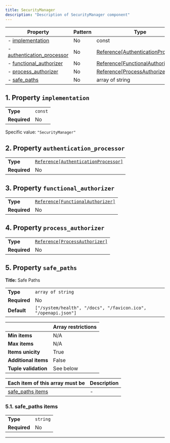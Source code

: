 ```yaml
---
title: SecurityManager
description: "Description of SecurityManager component"
---
```


| Property                                                 | Pattern | Type                               | Deprecated | Definition | Title/Description |
| -------------------------------------------------------- | ------- | ---------------------------------- | ---------- | ---------- | ----------------- |
| - [implementation](#implementation )                     | No      | const                              | No         | -          | -                 |
| - [authentication_processor](#authentication_processor ) | No      | [Reference[AuthenticationProcessor]](/docs/components/authenticationprocessor/overview) | No         | -          | -                 |
| - [functional_authorizer](#functional_authorizer )       | No      | [Reference[FunctionalAuthorizer]](/docs/components/functionalauthorizer/overview)    | No         | -          | -                 |
| - [process_authorizer](#process_authorizer )             | No      | [Reference[ProcessAuthorizer]](/docs/components/processauthorizer/overview)       | No         | -          | -                 |
| - [safe_paths](#safe_paths )                             | No      | array of string                    | No         | -          | Safe Paths        |

## <a name="implementation"></a>1. Property `implementation`

|              |         |
| ------------ | ------- |
| **Type**     | `const` |
| **Required** | No      |

Specific value: `"SecurityManager"`

## <a name="authentication_processor"></a>2. Property `authentication_processor`

|              |                                      |
| ------------ | ------------------------------------ |
| **Type**     | [`Reference[AuthenticationProcessor]`](/docs/components/authenticationprocessor/overview) |
| **Required** | No                                   |

## <a name="functional_authorizer"></a>3. Property `functional_authorizer`

|              |                                   |
| ------------ | --------------------------------- |
| **Type**     | [`Reference[FunctionalAuthorizer]`](/docs/components/functionalauthorizer/overview) |
| **Required** | No                                |

## <a name="process_authorizer"></a>4. Property `process_authorizer`

|              |                                |
| ------------ | ------------------------------ |
| **Type**     | [`Reference[ProcessAuthorizer]`](/docs/components/processauthorizer/overview) |
| **Required** | No                             |

## <a name="safe_paths"></a>5. Property `safe_paths`

**Title:** Safe Paths

|              |                                                                |
| ------------ | -------------------------------------------------------------- |
| **Type**     | `array of string`                                              |
| **Required** | No                                                             |
| **Default**  | `["/system/health", "/docs", "/favicon.ico", "/openapi.json"]` |

|                      | Array restrictions |
| -------------------- | ------------------ |
| **Min items**        | N/A                |
| **Max items**        | N/A                |
| **Items unicity**    | True               |
| **Additional items** | False              |
| **Tuple validation** | See below          |

| Each item of this array must be       | Description |
| ------------------------------------- | ----------- |
| [safe_paths items](#safe_paths_items) | -           |

### <a name="autogenerated_heading_2"></a>5.1. safe_paths items

|              |          |
| ------------ | -------- |
| **Type**     | `string` |
| **Required** | No       |

----------------------------------------------------------------------------------------------------------------------------
